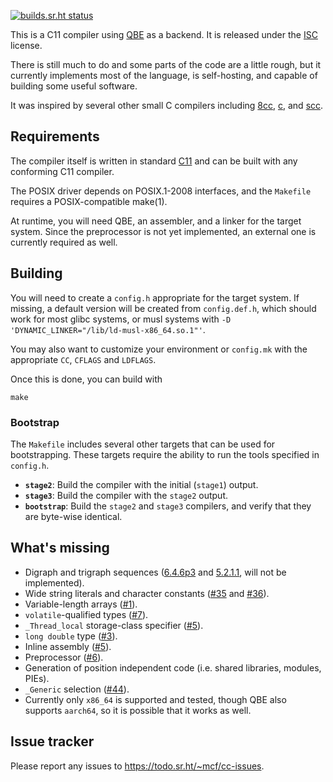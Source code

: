 [![builds.sr.ht status](https://builds.sr.ht/~mcf/cc.svg)](https://builds.sr.ht/~mcf/cc)

This is a C11 compiler using [QBE] as a backend. It is released under the
[ISC] license.

There is still much to do and some parts of the code are a little rough,
but it currently implements most of the language, is self-hosting,
and capable of building some useful software.

It was inspired by several other small C compilers including [8cc],
[c], and [scc].

## Requirements

The compiler itself is written in standard [C11] and can be built with
any conforming C11 compiler.

The POSIX driver depends on POSIX.1-2008 interfaces, and the `Makefile`
requires a POSIX-compatible make(1).

At runtime, you will need QBE, an assembler, and a linker for the
target system. Since the preprocessor is not yet implemented, an external
one is currently required as well.

## Building

You will need to create a `config.h` appropriate for the target system. If
missing, a default version will be created from `config.def.h`,
which should work for most glibc systems, or musl systems with
`-D 'DYNAMIC_LINKER="/lib/ld-musl-x86_64.so.1"'`.

You may also want to customize your environment or `config.mk` with the
appropriate `CC`, `CFLAGS` and `LDFLAGS`.

Once this is done, you can build with

	make

### Bootstrap

The `Makefile` includes several other targets that can be used for
bootstrapping. These targets require the ability to run the tools
specified in `config.h`.

- **`stage2`**: Build the compiler with the initial (`stage1`) output.
- **`stage3`**: Build the compiler with the `stage2` output.
- **`bootstrap`**: Build the `stage2` and `stage3` compilers, and verify
  that they are byte-wise identical.

## What's missing

- Digraph and trigraph sequences ([6.4.6p3] and [5.2.1.1], will not
  be implemented).
- Wide string literals and character constants ([#35] and [#36]).
- Variable-length arrays ([#1]).
- `volatile`-qualified types ([#7]).
- `_Thread_local` storage-class specifier ([#5]).
- `long double` type ([#3]).
- Inline assembly ([#5]).
- Preprocessor ([#6]).
- Generation of position independent code (i.e. shared libraries,
  modules, PIEs).
- `_Generic` selection ([#44]).
- Currently only `x86_64` is supported and tested, though QBE also
  supports `aarch64`, so it is possible that it works as well.

## Issue tracker

Please report any issues to https://todo.sr.ht/~mcf/cc-issues.

[QBE]: https://c9x.me/compile/
[C11]: http://port70.net/~nsz/c/c11/n1570.html
[ISC]: https://git.sr.ht/~mcf/cc/blob/master/LICENSE
[8cc]: https://github.com/rui314/8cc
[c]: https://github.com/andrewchambers/c
[scc]: http://www.simple-cc.org/
[5.2.1.1]: http://port70.net/~nsz/c/c11/n1570.html#5.2.1.1
[6.4.6p3]: http://port70.net/~nsz/c/c11/n1570.html#6.4.6p3
[#1]: https://todo.sr.ht/~mcf/cc-issues/1
[#3]: https://todo.sr.ht/~mcf/cc-issues/3
[#5]: https://todo.sr.ht/~mcf/cc-issues/5
[#6]: https://todo.sr.ht/~mcf/cc-issues/6
[#7]: https://todo.sr.ht/~mcf/cc-issues/7
[#35]: https://todo.sr.ht/~mcf/cc-issues/35
[#36]: https://todo.sr.ht/~mcf/cc-issues/36
[#44]: https://todo.sr.ht/~mcf/cc-issues/44
